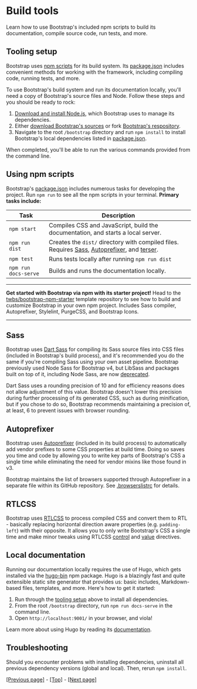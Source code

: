 # Build tools

Learn how to use Bootstrap's included npm scripts to build its documentation, compile source code, run tests, and more.

## Tooling setup

Bootstrap uses [npm scripts](https://docs.npmjs.com/cli/v7/using-npm/scripts) for its build system. Its [package.json](https://github.com/twbs/bootstrap/blob/v5.0.0-beta3/package.json) includes convenient methods for working with the framework, including compiling code, running tests, and more.

To use Bootstrap's build system and run its documentation locally, you'll need a copy of Bootstrap's source files and Node. Follow these steps and you should be ready to rock:

1. [Download and install Node.js](https://nodejs.org/en/download/), which Bootstrap uses to manage its dependencies.
2. Either [download Bootstrap's sources](https://codeload.github.com/twbs/bootstrap/zip/v5.0.0-beta3) or fork [Bootstrap's respository](https://github.com/twbs/bootstrap).
3.  Navigate to the root `/bootstrap` directory and run `npm install` to install Bootstrap's local dependencies listed in [package.json](https://github.com/twbs/bootstrap/blob/v5.0.0-beta3/package.json).

When completed, you'll be able to run the various commands provided from the command line.

## Using npm scripts

Bootstrap's [package.json](https://github.com/twbs/bootstrap/blob/v5.0.0-beta3/package.json) includes numerous tasks for developing the project. Run `npm run` to see all the npm scripts in your terminal. **Primary tasks include:**

| Task | Description |
| --- | --- |
| `npm start` | Compiles CSS and JavaScript, build the documentation, and starts a local server. |
| `npm run dist` | Creates the `dist/` directory with compiled files. Requires [Sass](https://sass-lang.com/), [Autoprefixer](https://github.com/postcss/autoprefixer), and [terser](https://github.com/terser/terser). |
| `npm test` | Runs tests locally after running `npm run dist` |
| `npm run docs-serve` | Builds and runs the documentation locally. |

<hr>

**Get started with Bootstrap via npm with its starter project!** Head to the [twbs/bootstrap-npm-starter](https://github.com/twbs/bootstrap-npm-starter) template repository to see how to build and customize Bootstrap in your own npm project. Includes Sass compiler, Autoprefixer, Stylelint, PurgeCSS, and Bootstrap Icons.

<hr>

## Sass

Bootstrap uses [Dart Sass](https://sass-lang.com/dart-sass) for compiling its Sass source files into CSS files (included in Bootstrap's build process), and it's recommended you do the same if you're compiling Sass using your own asset pipeline. Bootstrap previously used Node Sass for Bootstrap v4, but LibSass and packages built on top of it, including Node Sass, are now [deprecated](https://sass-lang.com/blog/libsass-is-deprecated).

Dart Sass uses a rounding precision of 10 and for efficiency reasons does not allow adjustment of this value. Bootstrap doesn't lower this precision during further processing of its generated CSS, such as during minification, but if you chose to do so, Bootstrap recommends maintaining a precision of, at least, 6 to prevent issues with browser rounding.

## Autoprefixer

Bootstrap uses [Autoprefixer](https://github.com/postcss/autoprefixer) (included in its build process) to automatically add vendor prefixes to some CSS properties at build time. Doing so saves you time and code by allowing you to write key parts of Bootstrap's CSS a single time while eliminating the need for vendor mixins like those found in v3.

Bootstrap maintains the list of browsers supported through Autoprefixer in a separate file within its GitHub repository. See [.browserslistrc](https://github.com/twbs/bootstrap/blob/v5.0.0-beta3/.browserslistrc) for details.

## RTLCSS

Bootstrap uses [RTLCSS](https://rtlcss.com/) to process compiled CSS and convert them to RTL - basically replacing horizontal direction aware properties (e.g. `padding-left`) with their opposite. It allows you to only write Bootstrap's CSS a single time and make minor tweaks using RTLCSS [control](https://rtlcss.com/learn/usage-guide/control-directives/) and [value](https://rtlcss.com/learn/usage-guide/value-directives/) directives.

## Local documentation 

Running our documentation locally requires the use of Hugo, which gets installed via the [hugo-bin](https://www.npmjs.com/package/hugo-bin) npm package. Hugo is a blazingly fast and quite extensible static site generator that provides us: basic includes, Markdown-based files, templates, and more. Here's how to get it started:

1. Run through the [tooling setup](https://github.com/AndrewSRea/My_Learning_Port/tree/main/Bootstrap/Getting_Started/Build_Tools#tooling-setup) above to install all dependencies.
2. From the root `/bootstrap` directory, run `npm run docs-serve` in the command line.
3. Open `http://localhost:9001/` in your browser, and viola!

Learn more about using Hugo by reading its [documentation](https://gohugo.io/documentation/).

## Troubleshooting

Should you encounter problems with installing dependencies, uninstall all previous dependency versions (global and local). Then, rerun `npm install`.

[[Previous page]](https://github.com/AndrewSRea/My_Learning_Port/tree/main/Bootstrap/Getting_Started/JavaScript#javascript) - [[Top]](https://github.com/AndrewSRea/My_Learning_Port/tree/main/Bootstrap/Getting_Started/Build_Tools#build-tools) - [[Next page]]()